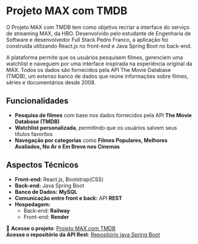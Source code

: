 # Projeto MAX com TMDB  

O Projeto MAX com TMDB tem como objetivo recriar a interface do serviço de streaming MAX, da HBO. Desenvolvido pelo estudante de Engenharia de Software e desenvolvedor Full Stack Pedro Franco, a aplicação foi construída utilizando React.js no front-end e Java Spring Boot no back-end.

A plataforma permite que os usuários pesquisem filmes, gerenciem uma watchlist e naveguem por uma interface inspirada na experiência original da MAX. Todos os dados são fornecidos pela API The Movie Database (TMDB), um extenso banco de dados que reúne informações sobre filmes, séries e documentários desde 2008.  

## Funcionalidades  

- **Pesquisa de filmes** com base nos dados fornecidos pela API **The Movie Database (TMDB)**  
- **Watchlist personalizada**, permitindo que os usuários salvem seus títulos favoritos  
- **Navegação por categorias** como **Filmes Populares, Melhores Avaliados, No Ar e Em Breve nos Cinemas**  


## Aspectos Técnicos  

- **Front-end:** React.js, Bootstrap(CSS) 
- **Back-end:** Java Spring Boot  
- **Banco de Dados:** **MySQL**  
- **Comunicação entre front e back:** API **REST**  
- **Hospedagem:**  
  - Back-end: **Railway**  
  - Front-end: **Render**  

🔗 **Acesse o projeto**: [Projeto MAX com TMDB](https://projeto-max-tmdb.onrender.com/)  
**Acesse o repositório da API Rest**: [Repositório java Spring Boot](https://github.com/pedrofr1313/API-Rest-Projeto-MAX-TMDB)

